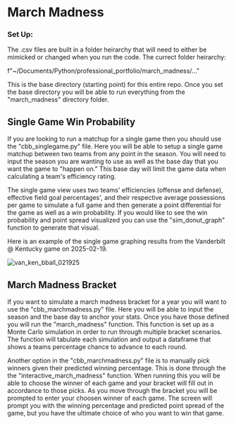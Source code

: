 # March Madness


### Set Up:
The .csv files are built in a folder heirarchy that will need to either be mimicked or changed when you run the code. The currect folder heirarchy:

f"~/Documents/Python/professional_portfolio/march_madness/..."

This is the base directory (starting point) for this entire repo. Once you set the base directory you will be able to run everything from the "march_madness" directory folder.

## Single Game Win Probability
If you are looking to run a matchup for a single game then you should use the "cbb_singlegame.py" file. Here you will be able to setup a single game matchup between two teams from any point in the season. You will need to input the season you are wanting to use as well as the base day that you want the game to "happen on." This base day will limit the game data when calculating a team's efficiency rating. 

The single game view uses two teams' efficiencies (offense and defense), effective field goal percentages', and their respective average possessions per game to simulate a full game and then generate a point differential for the game as well as a win probability. If you would like to see the win probability and point spread visualized you can use the "sim_donut_graph" function to generate that visual.

Here is an example of the single game graphing results from the Vanderbilt @ Kentucky game on 2025-02-19.

![van_ken_bball_021925](https://github.com/user-attachments/assets/1cc5dd18-f096-4bb0-b1f1-e4df8e6d079d)


## March Madness Bracket
If you want to simulate a march madness bracket for a year you will want to use the "cbb_marchmadness.py" file. Here you will be able to input the season and the base day to anchor your stats. Once you have those defined you will run the "march_madness" function. This function is set up as a Monte Carlo simulation in order to run through multiple bracket scenarios. The function will tabulate each simulation and output a dataframe that shows a teams percentage chance to advance to each round. 

Another option in the "cbb_marchmadness.py" file is to manually pick winners given their predicted winning percentage. This is done through the the "interactive_march_madness" function. When running this you will be able to choose the winner of each game and your bracket will fill out in accordance to those picks. As you move through the bracket you will be prompted to enter your choosen winner of each game. The screen will prompt you with the winning percentage and predicted point spread of the game, but you have the ultimate choice of who you want to win that game. 
